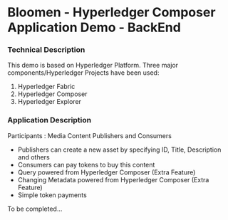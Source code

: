 # Bloomen - Hyperledger Composer Application Demo - BackEnd


### Technical Description
This demo is based on Hyperledger Platform. Three major components/Hyperledger Projects have been used:
1) Hyperledger Fabric
2) Hyperledger Composer
3) Hyperledger Explorer

### Application Description
Participants : Media Content Publishers and Consumers
* Publishers can create a new asset by specifying ID, Title, Description and others
* Consumers can pay tokens to buy this content
* Query powered from Hyperledger Composer (Extra Feature)
* Changing Metadata powered from Hyperledger Composer (Extra Feature)
* Simple token payments

To be completed...
